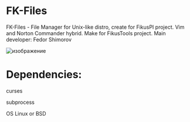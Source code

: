 # FK-Files
FK-Files - File Manager for Unix-like distro, create for FikusPI project. Vim and Norton Commander hybrid. Make for FikusTools project.
Main developer: Fedor Shimorov


![изображение](https://github.com/user-attachments/assets/958964fc-3842-4b68-ad55-fc466c9b11c5)


# Dependencies:

curses

subprocess

OS Linux or BSD

